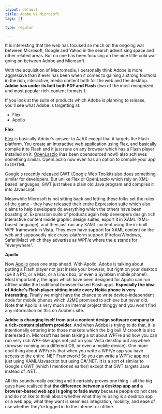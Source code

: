 ```yaml
--- 
layout: default
title: Adobe vs Microsoft
tags: []

type: regular

---
```

<p>It is interesting that the web has focused so much on the ongoing war between Microsoft, Google and Yahoo in the search advertising space and other related areas. But no one has been focusing on the nice little cold war going on between Adobe and Microsoft. </p>With the acquisition of Macromedia, I personally think Adobe is more aggressive than it ever has been when it comes to gaining a strong foothold in the rich, interactive, media content both for the web and the desktop. <strong>Adobe has under its belt both PDF and Flash</strong> (two of the most recognized and most popular rich-content formats!).

If you look at the suite of products which Adobe is planning to release, you'll see what Adobe is targetting at:
<ul><li>Flex</li><li>Apollo</li></ul><p><strong>Flex</strong></p><p>    <a href="http://labs.adobe.com/flexproductline/">Flex</a> is basically Adobe's answer to AJAX except that it targets the Flash platform. You create an interactive web application using Flex, and basically compile it to Flash and it just runs on any browser which has a Flash player installed on it. <a href="http://www.openlaszlo.org/">OpenLaszlo</a> (has been opensourced now!) also achieves something similar. OpenLaszlo now even has an option to compile your app to DHTML.
</p><p>    Google's recently released <a href="http://code.google.com/webtoolkit/">GWT (Google Web Toolkit)</a> also does something similar for developers. But unlike Flex or OpenLaszlo which rely on XML-based languages, GWT just takes a plain old Java program and compiles it into Javascript.
</p><p>    Meanwhile Microsoft is not sitting back and letting these folks set the rules of the game - they have released their entire <a href="http://www.microsoft.com/products/expression/en/default.mspx">Expression suite</a> which also claims to help developers do everything which the others have been boasting of. Expression suite of products again help developers design rich interactive content inside graphic design suites, export it in XAML (XML-based language), and then just run any XAML content using the in-built WPF framework in Vista. They even have support for XAML content on the web and supposedly nice cross-platform support (Firefox/Windows, Safari/Mac) which they advertise as WPF/e where the e stands for "everywhere".</p><p><strong>Apollo</strong></p><p>    Now <a href="http://blogs.zdnet.com/Stewart/index.php?p=20">Apollo</a> goes one step ahead. With Apollo, Adobe is talking about putting a Flash player not just inside your browser, but right on your desktop (be it a PC, or a Mac, or a Linux box, or even a Symbian mobile phone!). Most importantly, the apps which have been designed for Apollo can run offline unlike the traditional browser-based Flash apps. <strong>Especially the idea of Adobe's Flash player sitting inside every Nokia phone is very interesting</strong>. Finally we might have the chance to write device-independent code for mobile phones which J2ME promised to achieve but never did. Note that Apollo is very much an internal project thinggy and you won't find any information on this on Adobe's site.
</p><p>    <strong>Adobe is changing itself from just a content design software company to a rich-content platform provider</strong>. And when Adobe is trying to do that, it is intentionally entering into those markets which the big bull Microsoft is also interested in. Microsoft has been talking a lot about WPF/e and how you can run very rich WPF-like apps not just on your Vista desktop but anywhere (browser running on a different OS, or even a mobile device). One more cool thing about WPF/e is that when you write a WPF/e app you have access to the entire .NET Framework! So you can write a WPF/e app not just using XAML/Javascript but using C#/.NET. It is a sort of similar to Google's GWT (which I mentioned earlier) except that GWT targets Java instead of .NET.</p><p>All this sounds really exciting and it certainly proves one thing - all the big guys have realised that <strong>the difference between a desktop app and a browser-based web app is going to fade away</strong> because people do not care and do not like to think about whether what they're using is a desktop app or a web app; what they want is seamless integration, mobility, and ease of use whether they're logged in to the internet or offline. </p>
